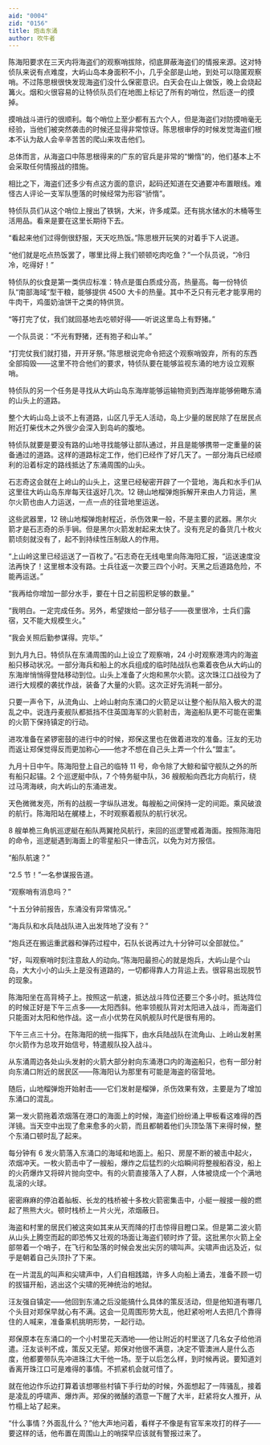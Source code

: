 ```yaml
---
aid: "0004"
zid: "0156"
title: 炮击东涌
author: 吹牛者
---
```


陈海阳要求在三天内将海盗们的观察哨拔除，彻底屏蔽海盗们的情报来源。这对特侦队来说有点难度，大屿山岛本身面积不小，几乎全部是山地，到处可以隐匿观察哨。不过陈思根很快发现海盗们没什么保密意识。白天会在山上做饭，晚上会烧起篝火。烟和火很容易的让特侦队员们在地图上标记了所有的哨位，然后逐一的摸掉。

摸哨战斗进行的很顺利。每个哨位上至少都有五六个人，但是海盗们对防摸哨毫无经验，当他们被突然袭击的时候还显得非常惊讶。陈思根审俘的时候发觉海盗们根本不认为敌人会辛辛苦苦的爬山来攻击他们。

总体而言，从海盗口中陈思根得来的广东的官兵是非常的“懒惰”的，他们基本上不会采取任何情报战的措施。

相比之下，海盗们还多少有点这方面的意识，起码还知道在交通要冲布置眼线。难怪古人评论一支军队堕落的时候经常为形容“骄惰”。

特侦队员们从这个哨位上搜出了铁锅，大米，许多咸菜。还有挑水储水的木桶等生活用品。看来是要在这里长期待下去。

“看起来他们过得倒很舒服，天天吃热饭。”陈思根开玩笑的对着手下人说道。

“他们就是吃点热饭罢了，哪里比得上我们顿顿吃肉吃鱼？”一个队员说，“冷归冷，吃得好！”

特侦队的伙食是第一类供应标准：特点是蛋白质成分高，热量高。每一份特侦队“南部海域”型干粮，能够提供 4500 大卡的热量。其中不乏只有元老才能享用的牛肉干，鸡蛋奶油饼干之类的特供货。

“等打完了仗，我们就回基地去吃顿好得——听说这里岛上有野猪。”

一个队员说：“不光有野猪，还有狍子和山羊。”

“打完仗我们就打猎，开开牙祭。”陈思根说完命令把这个观察哨毁弃，所有的东西全部捣毁——这里不符合他们的要求，特侦队要在能够监视东涌的地方设立观察哨。

特侦队的另一个任务是寻找从大屿山岛东海岸能够运输物资到西海岸能够俯瞰东涌的山头上的道路。

整个大屿山岛上谈不上有道路，山区几乎无人活动，岛上少量的居民除了在居民点附近打柴伐木之外很少会深入到岛屿的腹地。

特侦队就要是要没有路的山地寻找能够让部队通过，并且是能够携带一定重量的装备通过的道路。这样的道路标定工作，他们已经作了好几天了。一部分海兵已经顺利的沿着标定的路线抵达了东涌周围的山头。

石志奇这会就在上岭山的山头上，这里已经秘密开辟了一个营地，海兵和水手们从这里往大屿山岛东岸每天往返好几次。12 磅山地榴弹炮拆解开来由人力背运，黑尔火箭也由人力运送，一点一点的往营地里运送。

这些武器里，12 磅山地榴弹炮射程近，杀伤效果一般，不是主要的武器。黑尔火箭才是石志奇的杀手锏。但是黑尔火箭发射起来太快了。没有充足的备货几十枚火箭顷刻就没有了，起不到持续性压制敌人的作用。

“上山岭这里已经运送了一百枚了。”石志奇在无线电里向陈海阳汇报，“运送速度没法再快了！这里根本没有路。士兵往返一次要三四个小时。天黑之后道路危险，不能再运送。”

“我再给你增加一部分水手，要在十日之前囤积足够的数量。”

“我明白。一定完成任务。另外，希望拨给一部分毯子——夜里很冷，士兵们露宿，又不能大规模生火。”

“我会关照后勤参谋得。完毕。”

到九月九日。特侦队在东涌周围的山上设立了观察哨，24 小时观察港湾内的海盗船只移动状况。一部分海兵和船上的水兵组成的临时陆战队也乘着夜色从大屿山的东海岸悄悄得登陆移动到位。山头上准备了火炮和黑尔火箭。这次珠江口战役为了进行大规模的袭扰作战，装备了大量的火箭。这次正好先消耗一部分。

只要一声令下，从流角山、上岭山射向东涌口的火箭足以让整个船队陷入极大的混乱之中。说连丹麦舰队都抵挡不住英国海军的火箭射击，海盗船队更不可能在密集的火箭下保持镇定的行动。

进攻准备在紧锣密鼓的进行中的时候，郑保这里也在做着进攻的准备。汪友的无功而返让郑保觉得反而更加称心——他才不想在自己头上弄一个什么“盟主”。

九月十日中午。陈海阳登上自己的临特 11 号，命令除了大鲸和留守舰队之外的所有船只起锚。2 个巡逻艇中队，7 个特务艇中队，36 艘舰船向西北方向航行，绕过马湾海峡，向大屿山的东涌进发。

天色微微发亮，所有的战舰一字纵队进发。每艘船之间保持一定的间距。乘风破浪的航行。陈海阳站在艉楼上，不时观察着舰队的航行状况。

8 艘单桅三角帆巡逻艇在船队两翼抢风航行，来回的巡逻警戒着海面。按照陈海阳的命令，巡逻艇遇到海面上的零星船只一律击沉，以免为对方报信。

“船队航速？”

“2.5 节！”一名参谋报告道。

“观察哨有消息吗？”

“十五分钟前报告，东涌没有异常情况。”

“海兵队和水兵陆战队进入出发阵地了没有？”

“炮兵还在搬运重武器和弹药过程中，石队长说再过九十分钟可以全部就位。”

“好，叫观察哨时刻注意敌人的动向。”陈海阳最担心的就是炮兵，大屿山是个山岛，大大小小的山头上是没有道路的，一切都得靠人力背运上去。很容易出现脱节的现象。

陈海阳坐在高背椅子上。按照这一航速，抵达战斗阵位还要三个多小时。抵达阵位的时候正好是下午三点多——太阳西斜。他率领舰队背对太阳进入战斗，而海盗们只能面对太阳和他作战。这一点小优势在风帆舰队时代是很有用的。

下午三点三十分。在陈海阳的统一指挥下，由水兵陆战队在流角山、上岭山发射黑尔火箭作为总攻开始信号，特遣舰队投入战斗。

从东涌周边各处山头发射的火箭大部分射向东涌港口内的海盗船只，也有一部分射向东涌口附近的居民区——陈海阳认为那里有可能是海盗的宿营地。

随后，山地榴弹炮开始射击——它们发射是榴弹，杀伤效果有效，主要是为了增加东涌口的混乱。

第一发火箭拖着浓烟落在港口的海面上的时候，海盗们纷纷涌上甲板看这难得的西洋镜。当天空中出现了愈来愈多的火箭，而且都朝着他们头顶坠落下来得时候，整个东涌口顿时乱了起来。

每分钟有 6 发火箭落入东涌口的海域和地面上。船只、房屋不断的被击中起火，浓烟冲天。一枚火箭击中了一艘船，爆炸之后猛烈的火焰瞬间将整艘船吞没，船上的火药爆炸又将碎片抛向空中。有的火箭直接落入了人群，人体被烧成一个个满地乱滚的火球。

密密麻麻的停泊着舢板、长龙的栈桥被十多枚火箭密集击中，小艇一艘接一艘的燃起了熊熊大火。顿时栈桥上一片火光，浓烟蔽日。

海盗和村里的居民们被这突如其来从天而降的打击惊得目瞪口呆。但是第二波火箭从山头上腾空而起的即恐怖又壮观的场面让海盗们顿时炸了营。这批黑尔火箭上全部带着一个哨子，在飞行和坠落的时候会发出尖厉的啸叫声。尖啸声由远及近，似乎是朝着自己头顶扑了下来。

在一片混乱的叫声和尖啸声中，人们自相践踏，许多人向船上涌去，准备不顾一切的拔锚开船，逃出这个尖啸的死神统治的地狱。

汪友强自镇定——他回到东涌之后没能搞什么具体的策反活动，但是他知道有哪几个头目对郑保早就心有不满。这会一见周围形势大乱，他赶紧吩咐人去把几个靠得住的人喊来，准备乘机挑明形势，一起行动。

郑保原本在东涌口的一个小村里花天酒地——他让附近的村里送了几名女子给他消遣。汪友谈判不成，策反又无望。郑保对他很不满意，决定不管澳洲人是什么态度，他都要带队先冲进珠江大干他一场。至于以后怎么样，到时候再说。要知道刘香离开珠江口可是难得的事情。不抓紧机会就可惜了。

就在他边作乐边打算着该想哪些村镇下手行劫的时候，外面想起了一阵骚乱，接着是凌乱的呼啸声、爆炸声。郑保的微醺的酒意一下醒了大半，赶紧将女人推开，从竹榻上站了起来。

“什么事情？外面乱什么？”他大声地问着，看样子不像是有官军来攻打的样子——要这样的话，他布置在周围山上的哨探早应该就有警报过来了。
